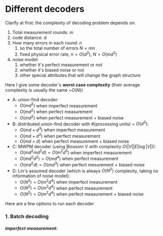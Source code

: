 # Different decoders

Clarify at first: the complexity of decoding problem depends on:

1. Total measurement rounds: $m$
2. code distance: $d$
3. How many errors in each round: $n$
   1. so the total number of errors $N = m n$
   2. fixed physical error rate, $n=O(d^2)$, $N=O(md^2)$
4. noise model:
   1. whether it's perfect measurement or not
   2. whether it's biased noise or not
   3. other special attributes that will change the graph structure

Here I give some decoder's **worst case complexity** (their average complexity is usually the same ~$O(N)$)

- A: union-find decoder:
  - $O(md^2)$ when imperfect measurement
  - $O(md^2)$ when perfect measurement
  - $O(md^2)$ when perfect measurement + biased noise
- B: distributed union-find decoder with #(processing units) = $O(d^3)$:
  - $O(md + d^3)$ when imperfect measurement
  - $O(md + d^2)$ when perfect measurement
  - $O(md + d)$ when perfect measurement + biased noise
- C: MWPM decoder (using Blossom V with complexity $O(|V||E|\log{|V|})$):
  - $O(md^2 md^2 d)=O(m^2 d^5)$ when imperfect measurement
  - $O(md^2 d^2)=O(md^4)$ when perfect measurement
  - $O(md^2 d)=O(md^3)$ when perfect mesurement + biased noise
- D: Lin's assumed decoder (which is always $O(N^2)$ complexity, taking no information of noise model):
  - $O(N^2)=O(m^2d^4)$ when imperfect measurement
  - $O(N^2)=O(m^2d^4)$ when perfect measurement
  - $O(N^2)=O(m^2d^4)$ when perfect measurement + biased noise

Here are a few options to run each decoder

### 1. Batch decoding

##### imperfect measurement:



